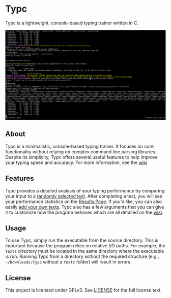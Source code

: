 # Typc

Typc is a lightweight, console-based typing trainer written in C.

![preview](https://github.com/JoshAU-04/typc/blob/main/.github/assets/preview.gif?raw=true)

## About

Typc is a minimalistic, console-based typing trainer. It focuses on core
functionality without relying on complex command line parsing libraries.
Despite its simplicity, Typc offers several useful features to help improve
your typing speed and accuracy. For more information, see the [wiki](https://github.com/JoshAU-04/typc/wiki)

## Features

Typc provides a detailed analysis of your typing performance by comparing your
input to a [randomly selected text](https://github.com/JoshAU-04/typc/wiki/Randomization).
After completing a test, you will see your performance statistics on the [Results Page](https://github.com/JoshAU-04/typc/wiki/Results-Page).
If you'd like, you can also easily [add your own texts](https://github.com/JoshAU-04/typc/wiki/Adding-Texts#adding-new-texts).
Typc also has a few arguments that you can give it to customize how the program
behaves which are all detailed on the [wiki](https://github.com/JoshAU-04/typc/wiki).


## Usage

To use Typc, simply run the executable from the source directory. This is
important because the program relies on relative I/O paths. For example, the
`texts` directory must be located in the same directory where the executable is
run. Running Typc from a directory without the required structure (e.g.,
`~/Downloads/typc` without a `texts` folder) will result in errors.


## License

This project is licensed under GPLv3. See [LICENSE](https://github.com/JoshAU-04/typc/blob/main/LICENSE) for the full license text.
